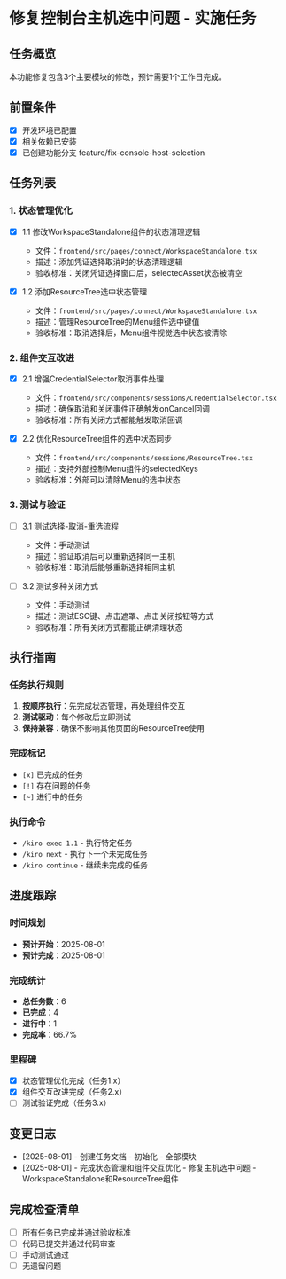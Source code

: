 # 修复控制台主机选中问题 - 实施任务

## 任务概览
本功能修复包含3个主要模块的修改，预计需要1个工作日完成。

## 前置条件
- [x] 开发环境已配置
- [x] 相关依赖已安装
- [x] 已创建功能分支 feature/fix-console-host-selection

## 任务列表

### 1. 状态管理优化
- [x] 1.1 修改WorkspaceStandalone组件的状态清理逻辑
  - 文件：`frontend/src/pages/connect/WorkspaceStandalone.tsx`
  - 描述：添加凭证选择取消时的状态清理逻辑
  - 验收标准：关闭凭证选择窗口后，selectedAsset状态被清空

- [x] 1.2 添加ResourceTree选中状态管理
  - 文件：`frontend/src/pages/connect/WorkspaceStandalone.tsx`
  - 描述：管理ResourceTree的Menu组件选中键值
  - 验收标准：取消选择后，Menu组件视觉选中状态被清除

### 2. 组件交互改进
- [x] 2.1 增强CredentialSelector取消事件处理
  - 文件：`frontend/src/components/sessions/CredentialSelector.tsx`
  - 描述：确保取消和关闭事件正确触发onCancel回调
  - 验收标准：所有关闭方式都能触发取消回调

- [x] 2.2 优化ResourceTree组件的选中状态同步
  - 文件：`frontend/src/components/sessions/ResourceTree.tsx`
  - 描述：支持外部控制Menu组件的selectedKeys
  - 验收标准：外部可以清除Menu的选中状态

### 3. 测试与验证
- [ ] 3.1 测试选择-取消-重选流程
  - 文件：手动测试
  - 描述：验证取消后可以重新选择同一主机
  - 验收标准：取消后能够重新选择相同主机

- [ ] 3.2 测试多种关闭方式
  - 文件：手动测试
  - 描述：测试ESC键、点击遮罩、点击关闭按钮等方式
  - 验收标准：所有关闭方式都能正确清理状态

## 执行指南
### 任务执行规则
1. **按顺序执行**：先完成状态管理，再处理组件交互
2. **测试驱动**：每个修改后立即测试
3. **保持兼容**：确保不影响其他页面的ResourceTree使用

### 完成标记
- `[x]` 已完成的任务
- `[!]` 存在问题的任务
- `[~]` 进行中的任务

### 执行命令
- `/kiro exec 1.1` - 执行特定任务
- `/kiro next` - 执行下一个未完成任务
- `/kiro continue` - 继续未完成的任务

## 进度跟踪
### 时间规划
- **预计开始**：2025-08-01
- **预计完成**：2025-08-01

### 完成统计
- **总任务数**：6
- **已完成**：4
- **进行中**：1
- **完成率**：66.7%

### 里程碑
- [x] 状态管理优化完成（任务1.x）
- [x] 组件交互改进完成（任务2.x）
- [ ] 测试验证完成（任务3.x）

## 变更日志
- [2025-08-01] - 创建任务文档 - 初始化 - 全部模块
- [2025-08-01] - 完成状态管理和组件交互优化 - 修复主机选中问题 - WorkspaceStandalone和ResourceTree组件

## 完成检查清单
- [ ] 所有任务已完成并通过验收标准
- [ ] 代码已提交并通过代码审查
- [ ] 手动测试通过
- [ ] 无遗留问题